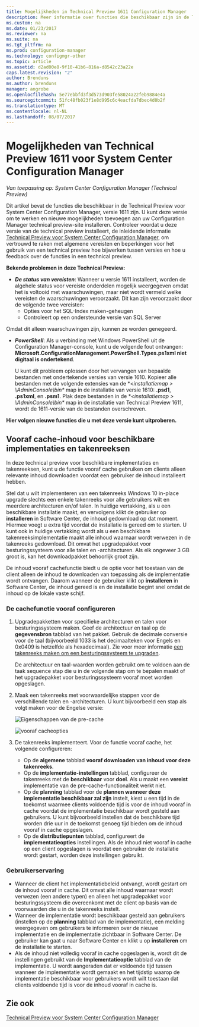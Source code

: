```yaml
---
title: Mogelijkheden in Technical Preview 1611 Configuration Manager
description: Meer informatie over functies die beschikbaar zijn in de Technical Preview voor System Center Configuration Manager, versie 1611.
ms.custom: na
ms.date: 01/23/2017
ms.reviewer: na
ms.suite: na
ms.tgt_pltfrm: na
ms.prod: configuration-manager
ms.technology: configmgr-other
ms.topic: article
ms.assetid: d2ad00e8-9f10-41b6-816a-d8542c23a22e
caps.latest.revision: "2"
author: Brenduns
ms.author: brenduns
manager: angrobe
ms.openlocfilehash: 5e77ebbfd3f3d573d903fe58024a22feb9884e4a
ms.sourcegitcommit: 51fc48fb023f1e8d995c6c4eacfda7dbec4d0b2f
ms.translationtype: MT
ms.contentlocale: nl-NL
ms.lasthandoff: 08/07/2017
---
```

# <a name="capabilities-in-technical-preview-1611-for-system-center-configuration-manager"></a>Mogelijkheden van Technical Preview 1611 voor System Center Configuration Manager

*Van toepassing op: System Center Configuration Manager (Technical Preview)*



Dit artikel bevat de functies die beschikbaar in de Technical Preview voor System Center Configuration Manager, versie 1611 zijn. U kunt deze versie om te werken en nieuwe mogelijkheden toevoegen aan uw Configuration Manager technical preview-site installeren. Controleer voordat u deze versie van de technical preview installeert, de inleidende informatie [Technical Preview voor System Center Configuration Manager](../../core/get-started/technical-preview.md), om vertrouwd te raken met algemene vereisten en beperkingen voor het gebruik van een technical preview hoe bijwerken tussen versies en hoe u feedback over de functies in een technical preview.    

**Bekende problemen in deze Technical Preview:**   
- ***De status van vereisten***: Wanneer u versie 1611 installeert, worden de algehele status voor vereiste onderdelen mogelijk weergegeven omdat het is voltooid met waarschuwingen, maar niet wordt vermeld welke vereisten de waarschuwingen veroorzaakt. Dit kan zijn veroorzaakt door de volgende twee vereisten:
  - Opties voor het SQL-Index maken-geheugen
  - Controleert op een ondersteunde versie van SQL Server  

 Omdat dit alleen waarschuwingen zijn, kunnen ze worden genegeerd.

- ***PowerShell***: Als u verbinding met Windows PowerShell uit de Configuration Manager-console, kunt u de volgende fout ontvangen: **Microsoft.ConfigurationManagement.PowerShell.Types.ps1xml niet digitaal is ondertekend**.  

   U kunt dit probleem oplossen door het vervangen van bepaalde bestanden met ondertekende versies van versie 1610. Kopieer alle bestanden met de volgende extensies van de **&lt;installatiemap > \AdminConsole\bin\**  map in de installatie van versie 1610: **.psd1**, **.ps1xml**, en **.psm1**. Plak deze bestanden in de **&lt;installatiemap > \AdminConsole\bin\**  map in de installatie van Technical Preview 1611, wordt de 1611-versie van de bestanden overschreven.


**Hier volgen nieuwe functies die u met deze versie kunt uitproberen.**  

## <a name="pre-cache-content-for-available-deployments-and-task-sequences"></a>Vooraf cache-inhoud voor beschikbare implementaties en takenreeksen
In deze technical preview voor beschikbare implementaties en takenreeksen, kunt u de functie vooraf cache gebruiken om clients alleen relevante inhoud downloaden voordat een gebruiker de inhoud installeert hebben.

Stel dat u wilt implementeren van een takenreeks Windows 10 in-place upgrade slechts een enkele takenreeks voor alle gebruikers wilt en meerdere architecturen en/of talen. In huidige vertakking, als u een beschikbare installatie maakt, en vervolgens klikt de gebruiker op **installeren** in Software Center, de inhoud gedownload op dat moment. Hiermee voegt u extra tijd voordat de installatie is gereed om te starten. U kunt ook in huidige vertakking wordt als u een beschikbare takenreeksimplementatie maakt alle inhoud waarnaar wordt verwezen in de takenreeks gedownload. Dit omvat het upgradepakket voor besturingssysteem voor alle talen en -architecturen. Als elk ongeveer 3 GB groot is, kan het downloadpakket behoorlijk groot zijn.

De inhoud vooraf cachefunctie biedt u de optie voor het toestaan van de client alleen de inhoud te downloaden van toepassing als de implementatie wordt ontvangen. Daarom wanneer de gebruiker klikt op **installeren** in Software Center, de inhoud gereed is en de installatie begint snel omdat de inhoud op de lokale vaste schijf.

### <a name="to-configure-the-pre-cache-feature"></a>De cachefunctie vooraf configureren

1. Upgradepakketten voor specifieke architecturen en talen voor besturingssysteem maken. Geef de architectuur en taal op de **gegevensbron** tabblad van het pakket. Gebruik de decimale conversie voor de taal (bijvoorbeeld 1033 is het decimaalteken voor Engels en 0x0409 is hetzelfde als hexadecimaal). Zie voor meer informatie [een takenreeks maken om een besturingssysteem te upgraden](/sccm/osd/deploy-use/create-a-task-sequence-to-upgrade-an-operating-system).

    De architectuur en taal-waarden worden gebruikt om te voldoen aan de taak sequence stap die u in de volgende stap om te bepalen maakt of het upgradepakket voor besturingssysteem vooraf moet worden opgeslagen.
2. Maak een takenreeks met voorwaardelijke stappen voor de verschillende talen en -architecturen. U kunt bijvoorbeeld een stap als volgt maken voor de Engelse versie:

    ![Eigenschappen van de pre-cache](media/precacheproperties2.png)

    ![vooraf cacheopties](media/precacheoptions2.png)  

3. De takenreeks implementeert. Voor de functie vooraf cache, het volgende configureren:
    - Op de **algemene** tabblad **vooraf downloaden van inhoud voor deze takenreeks**.
    - Op de **implementatie-instellingen** tabblad, configureer de takenreeks met de **beschikbaar** voor **doel**. Als u maakt een **vereist** implementatie van de pre-cache-functionaliteit werkt niet.
    - Op de **planning** tabblad voor de **plannen wanneer deze implementatie beschikbaar zal zijn** instelt, kiest u een tijd in de toekomst waarmee clients voldoende tijd is voor de inhoud vooraf in cache voordat de implementatie beschikbaar wordt gesteld aan gebruikers. U kunt bijvoorbeeld instellen dat de beschikbare tijd worden drie uur in de toekomst genoeg tijd bieden om de inhoud vooraf in cache opgeslagen.  
    - Op de **distributiepunten** tabblad, configureert de **implementatieopties** instellingen. Als de inhoud niet vooraf in cache op een client opgeslagen is voordat een gebruiker de installatie wordt gestart, worden deze instellingen gebruikt.


### <a name="user-experience"></a>Gebruikerservaring
- Wanneer de client het implementatiebeleid ontvangt, wordt gestart om de inhoud vooraf in cache. Dit omvat alle inhoud waarnaar wordt verwezen (een andere typen) en alleen het upgradepakket voor besturingssysteem die overeenkomt met de client op basis van de voorwaarden die u in de takenreeks instelt.
- Wanneer de implementatie wordt beschikbaar gesteld aan gebruikers (instellen op de **planning** tabblad van de implementatie), een melding weergegeven om gebruikers te informeren over de nieuwe implementatie en de implementatie zichtbaar in Software Center. De gebruiker kan gaat u naar Software Center en klikt u op **installeren** om de installatie te starten.
- Als de inhoud niet volledig vooraf in cache opgeslagen is, wordt dit de instellingen gebruikt van de **Implementatieoptie** tabblad van de implementatie. U wordt aangeraden dat er voldoende tijd tussen wanneer de implementatie wordt gemaakt en het tijdstip waarop de implementatie beschikbaar voor gebruikers wordt wilt toestaan dat clients voldoende tijd is voor de inhoud vooraf in cache is.


## <a name="see-also"></a>Zie ook
[Technical Preview voor System Center Configuration Manager](../../core/get-started/technical-preview.md)
